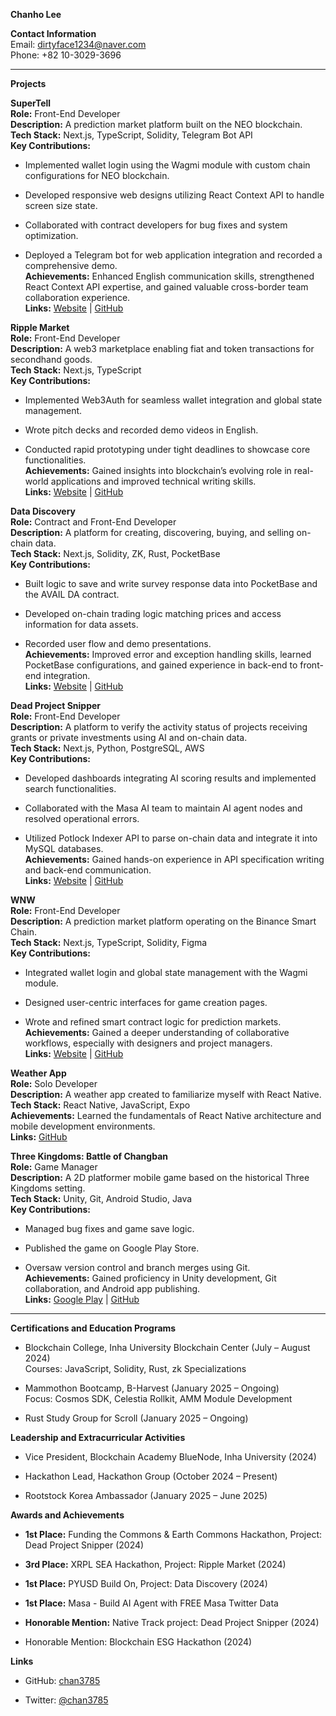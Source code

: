 **Chanho Lee**

**Contact Information**  
Email: dirtyface1234@naver.com  
Phone: +82 10-3029-3696

---

**Projects**

**SuperTell**  
**Role:** Front-End Developer  
**Description:** A prediction market platform built on the NEO blockchain.  
**Tech Stack:** Next.js, TypeScript, Solidity, Telegram Bot API  
**Key Contributions:**

- Implemented wallet login using the Wagmi module with custom chain configurations for NEO blockchain.
    
- Developed responsive web designs utilizing React Context API to handle screen size state.
    
- Collaborated with contract developers for bug fixes and system optimization.
    
- Deployed a Telegram bot for web application integration and recorded a comprehensive demo.  
    **Achievements:** Enhanced English communication skills, strengthened React Context API expertise, and gained valuable cross-border team collaboration experience.  
    **Links:** [Website](https://supertell.vercel.app) | [GitHub](https://github.com/chan3785/supertell.git)
    

**Ripple Market**  
**Role:** Front-End Developer  
**Description:** A web3 marketplace enabling fiat and token transactions for secondhand goods.  
**Tech Stack:** Next.js, TypeScript  
**Key Contributions:**

- Implemented Web3Auth for seamless wallet integration and global state management.
    
- Wrote pitch decks and recorded demo videos in English.
    
- Conducted rapid prototyping under tight deadlines to showcase core functionalities.  
    **Achievements:** Gained insights into blockchain’s evolving role in real-world applications and improved technical writing skills.  
    **Links:** [Website](https://ripplemarket-chan3785s-projects.vercel.app) | [GitHub](https://github.com/chan3785/ripplemarket.git)
    

**Data Discovery**  
**Role:** Contract and Front-End Developer  
**Description:** A platform for creating, discovering, buying, and selling on-chain data.  
**Tech Stack:** Next.js, Solidity, ZK, Rust, PocketBase  
**Key Contributions:**

- Built logic to save and write survey response data into PocketBase and the AVAIL DA contract.
    
- Developed on-chain trading logic matching prices and access information for data assets.
    
- Recorded user flow and demo presentations.  
    **Achievements:** Improved error and exception handling skills, learned PocketBase configurations, and gained experience in back-end to front-end integration.  
    **Links:** [Website](https://datadiscovery.online) | [GitHub](https://github.com/hackathemy/datadiscovery.git)
    

**Dead Project Snipper**  
**Role:** Front-End Developer  
**Description:** A platform to verify the activity status of projects receiving grants or private investments using AI and on-chain data.  
**Tech Stack:** Next.js, Python, PostgreSQL, AWS  
**Key Contributions:**

- Developed dashboards integrating AI scoring results and implemented search functionalities.
    
- Collaborated with the Masa AI team to maintain AI agent nodes and resolved operational errors.
    
- Utilized Potlock Indexer API to parse on-chain data and integrate it into MySQL databases.  
    **Achievements:** Gained hands-on experience in API specification writing and back-end communication.  
    **Links:** [Website](https://deadprojectsnipper.vercel.app) | [GitHub](https://github.com/chan3785/deadprojectsnipper.git)
    

**WNW**  
**Role:** Front-End Developer  
**Description:** A prediction market platform operating on the Binance Smart Chain.  
**Tech Stack:** Next.js, TypeScript, Solidity, Figma  
**Key Contributions:**

- Integrated wallet login and global state management with the Wagmi module.
    
- Designed user-centric interfaces for game creation pages.
    
- Wrote and refined smart contract logic for prediction markets.  
    **Achievements:** Gained a deeper understanding of collaborative workflows, especially with designers and project managers.  
    **Links:** [Website](https://bnb-wnw.online) | [GitHub](https://github.com/chan3785/wnw.git)
    

**Weather App**  
**Role:** Solo Developer  
**Description:** A weather app created to familiarize myself with React Native.  
**Tech Stack:** React Native, JavaScript, Expo  
**Achievements:** Learned the fundamentals of React Native architecture and mobile development environments.  
**Links:** [GitHub](https://github.com/chan3785/RNWeather.git)

**Three Kingdoms: Battle of Changban**  
**Role:** Game Manager  
**Description:** A 2D platformer mobile game based on the historical Three Kingdoms setting.  
**Tech Stack:** Unity, Git, Android Studio, Java  
**Key Contributions:**

- Managed bug fixes and game save logic.
    
- Published the game on Google Play Store.
    
- Oversaw version control and branch merges using Git.  
    **Achievements:** Gained proficiency in Unity development, Git collaboration, and Android app publishing.  
    **Links:** [Google Play](https://play.google.com/store/apps/details?id=com.IGDCTeam6.JangPanPa) | [GitHub](https://github.com/chan3785/JangpanpaUnite.git)
    

---

**Certifications and Education Programs**

- Blockchain College, Inha University Blockchain Center (July – August 2024)  
    Courses: JavaScript, Solidity, Rust, zk Specializations
    
- Mammothon Bootcamp, B-Harvest (January 2025 – Ongoing)  
    Focus: Cosmos SDK, Celestia Rollkit, AMM Module Development
    
- Rust Study Group for Scroll (January 2025 – Ongoing)
    

**Leadership and Extracurricular Activities**

- Vice President, Blockchain Academy BlueNode, Inha University (2024)
    
- Hackathon Lead, Hackathon Group (October 2024 – Present)
    
- Rootstock Korea Ambassador (January 2025 – June 2025)
    

**Awards and Achievements**

- **1st Place:** Funding the Commons & Earth Commons Hackathon, Project: Dead Project Snipper (2024)
    
- **3rd Place:** XRPL SEA Hackathon, Project: Ripple Market (2024)
    
- **1st Place:** PYUSD Build On, Project: Data Discovery (2024)
	
- **1st Place:** Masa - Build AI Agent with FREE Masa Twitter Data 
- **Honorable Mention:** Native Track
	project: Dead Project Snipper (2024)
	
- Honorable Mention: Blockchain ESG Hackathon (2024)
    

**Links**

- GitHub: [chan3785](https://github.com/chan3785)
    
- Twitter: [@chan3785](https://x.com/chan3785)